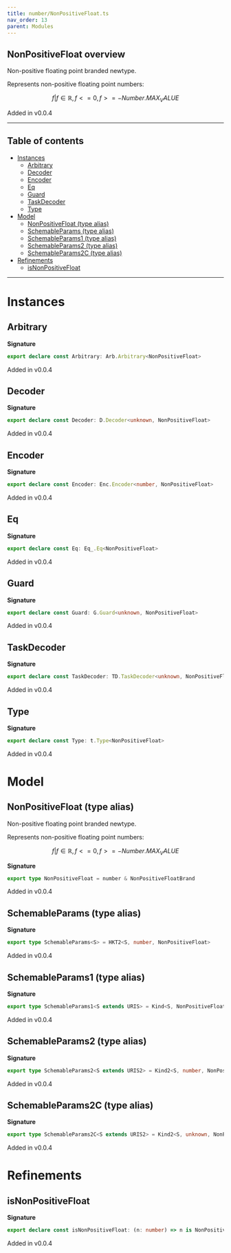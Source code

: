```yaml
---
title: number/NonPositiveFloat.ts
nav_order: 13
parent: Modules
---
```


## NonPositiveFloat overview

Non-positive floating point branded newtype.

Represents non-positive floating point numbers:

```math
 { f | f ∈ ℝ, f <= 0, f >= -Number.MAX_VALUE }
```

Added in v0.0.4

---

<h2 class="text-delta">Table of contents</h2>

- [Instances](#instances)
  - [Arbitrary](#arbitrary)
  - [Decoder](#decoder)
  - [Encoder](#encoder)
  - [Eq](#eq)
  - [Guard](#guard)
  - [TaskDecoder](#taskdecoder)
  - [Type](#type)
- [Model](#model)
  - [NonPositiveFloat (type alias)](#nonpositivefloat-type-alias)
  - [SchemableParams (type alias)](#schemableparams-type-alias)
  - [SchemableParams1 (type alias)](#schemableparams1-type-alias)
  - [SchemableParams2 (type alias)](#schemableparams2-type-alias)
  - [SchemableParams2C (type alias)](#schemableparams2c-type-alias)
- [Refinements](#refinements)
  - [isNonPositiveFloat](#isnonpositivefloat)

---

# Instances

## Arbitrary

**Signature**

```ts
export declare const Arbitrary: Arb.Arbitrary<NonPositiveFloat>
```

Added in v0.0.4

## Decoder

**Signature**

```ts
export declare const Decoder: D.Decoder<unknown, NonPositiveFloat>
```

Added in v0.0.4

## Encoder

**Signature**

```ts
export declare const Encoder: Enc.Encoder<number, NonPositiveFloat>
```

Added in v0.0.4

## Eq

**Signature**

```ts
export declare const Eq: Eq_.Eq<NonPositiveFloat>
```

Added in v0.0.4

## Guard

**Signature**

```ts
export declare const Guard: G.Guard<unknown, NonPositiveFloat>
```

Added in v0.0.4

## TaskDecoder

**Signature**

```ts
export declare const TaskDecoder: TD.TaskDecoder<unknown, NonPositiveFloat>
```

Added in v0.0.4

## Type

**Signature**

```ts
export declare const Type: t.Type<NonPositiveFloat>
```

Added in v0.0.4

# Model

## NonPositiveFloat (type alias)

Non-positive floating point branded newtype.

Represents non-positive floating point numbers:

```math
 { f | f ∈ ℝ, f <= 0, f >= -Number.MAX_VALUE }
```

**Signature**

```ts
export type NonPositiveFloat = number & NonPositiveFloatBrand
```

Added in v0.0.4

## SchemableParams (type alias)

**Signature**

```ts
export type SchemableParams<S> = HKT2<S, number, NonPositiveFloat>
```

Added in v0.0.4

## SchemableParams1 (type alias)

**Signature**

```ts
export type SchemableParams1<S extends URIS> = Kind<S, NonPositiveFloat>
```

Added in v0.0.4

## SchemableParams2 (type alias)

**Signature**

```ts
export type SchemableParams2<S extends URIS2> = Kind2<S, number, NonPositiveFloat>
```

Added in v0.0.4

## SchemableParams2C (type alias)

**Signature**

```ts
export type SchemableParams2C<S extends URIS2> = Kind2<S, unknown, NonPositiveFloat>
```

Added in v0.0.4

# Refinements

## isNonPositiveFloat

**Signature**

```ts
export declare const isNonPositiveFloat: (n: number) => n is NonPositiveFloat
```

Added in v0.0.4
